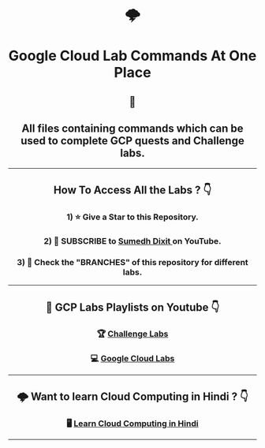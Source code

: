 <div align="center">

# 🌩️

# Google Cloud Lab Commands At One Place

## 🚀

## All files containing commands which can be used to complete GCP quests and Challenge labs.

---

## How To Access All the Labs ? 👇

### 1) ⭐ Give a Star to this Repository.

### 2) 🎯 SUBSCRIBE to <a href="https://www.youtube.com/c/sumedhdixit?sub_confirmaton=1">Sumedh Dixit </a>on YouTube.

### 3) 🔗 Check the "BRANCHES" of this repository for different labs.

---

## 🧿 GCP Labs Playlists on Youtube 👇

### 🏆 <a href="https://www.youtube.com/playlist?list=PLeoj-5tvYy-gDUWkaPj52_s8XYK6d9Ckv">Challenge Labs </a>

### 💻 <a href="https://www.youtube.com/playlist?list=PLeoj-5tvYy-jjvfesplylQTfvHYTo0bgo">Google Cloud Labs</a>

---

## 🌩️ Want to learn Cloud Computing in Hindi ? 👇

### 🖥️ <a href="https://www.youtube.com/playlist?list=PLeoj-5tvYy-hHAjWKL4k2_j16MZRjQPu4">Learn Cloud Computing in Hindi</a>

---

</div>
